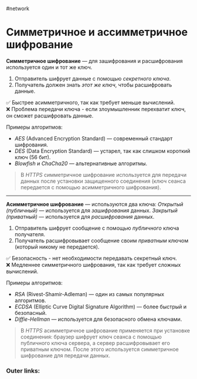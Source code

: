 #network
# Симметричное и ассимметричное шифрование

**Симметричное шифрование** — для зашифрования и расшифрования используется один и тот же ключ.
1. Отправитель шифрует данные с помощью *секретного ключа*.
2. Получатель должен знать *этот же ключ*, чтобы расшифровать данные.

✅ Быстрее асимметричного, так как требует меньше вычислений.  
❌ Проблема передачи ключа - если злоумышленник перехватит ключ, он сможет расшифровать данные.

Примеры алгоритмов:
- *AES* (Advanced Encryption Standard) — современный стандарт шифрования.
- *DES* (Data Encryption Standard) — устарел, так как слишком короткий ключ (56 бит).
- *Blowfish* и *ChaCha20* — альтернативные алгоритмы.

> В *HTTPS* симметричное шифрование используется для передачи данных после установки защищенного соединения (ключ сеанса передается с помощью асимметричного шифрования).

---

**Асимметричное шифрование** — используются два ключа:
*Открытый (публичный)* — используется для *зашифрования* данных.
*Закрытый (приватный)* — используется для *расшифрования* данных.

1. Отправитель шифрует сообщение с помощью *публичного* ключа получателя.
2. Получатель расшифровывает сообщение своим *приватным* ключом (который никому не передается).

✅ Безопасность - нет необходимости передавать секретный ключ.  
❌ Медленнее симметричного шифрования, так как требует сложных вычислений.

Примеры алгоритмов:
- *RSA* (Rivest-Shamir-Adleman) — один из самых популярных алгоритмов.
- *ECDSA* (Elliptic Curve Digital Signature Algorithm) — более быстрый и безопасный.
- *Diffie-Hellman* — используется для безопасного обмена ключами.

> В *HTTPS* асимметричное шифрование применяется при установке соединения: браузер шифрует ключ сеанса с помощью публичного ключа сервера, а сервер расшифровывает его приватным ключом. После этого используется симметричное шифрование для передачи данных.

### Outer links:

